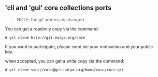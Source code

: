 ## 'cli and 'gui' core collections ports

> NOTE: the git address is changed.

You can get a readonly copy via the command:

    # git clone http://git.nutyx.org/core

If you want to participate, please send me your motivation and your public key.

when accepted, you can get a write copy via the command:

    # git clone ssh://core@git.nutyx.org/home/core/core.git 
